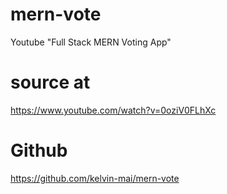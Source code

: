 # mern-vote
Youtube "Full Stack MERN Voting App"
# source at
https://www.youtube.com/watch?v=0oziV0FLhXc
# Github
https://github.com/kelvin-mai/mern-vote
